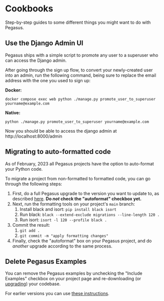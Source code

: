 # Cookbooks

Step-by-step guides to some different things you might want to do with Pegasus.

## Use the Django Admin UI

Pegasus ships with a simple script to promote any user to a superuser who can access
the Django admin.

After going through the sign up flow, to convert your newly-created user into an admin, 
run the following command, being sure to replace the email address with the one you used to sign up:

**Docker:**

```
docker compose exec web python ./manage.py promote_user_to_superuser yourname@example.com
```

**Native:**

```
python ./manage.py promote_user_to_superuser yourname@example.com
``` 

Now you should be able to access the django admin at http://localhost:8000/admin

## Migrating to auto-formatted code

As of February, 2023 all Pegasus projects have the option to auto-format your Python code.

To migrate a project from non-formatted to formatted code, you can go through the following steps:

1. First, do a full Pegasus upgrade to the version you want to update to, as described [here](./upgrading.md).
   **Do *not* check the "autoformat" checkbox yet.**
2. Next, run the formatting tools on your project's `main` branch: 
   1. Install black and isort: `pip install black isort`
   2. Run black: `black --extend-exclude migrations --line-length 120 .`
   3. Run isort: `isort -l 120 --profile black .`
3. Commit the result:
   1. `git add .`
   2. `git commit -m "apply formatting changes"`
4. Finally, check the "autoformat" box on your Pegasus project, and do *another* upgrade according to the same process.

## Delete Pegasus Examples

You can remove the Pegasus examples by unchecking the "Include Examples" checkbox
on your project page and re-downloading (or [upgrading](upgrading.md)) your codebase.

For earlier versions you can use [these instructions](https://github.com/czue/pegasus-docs/blob/1becc2cb8f86738eeba85c9faddb15f69b8ad7bc/cookbooks.md#delete-pegasus-examples).
